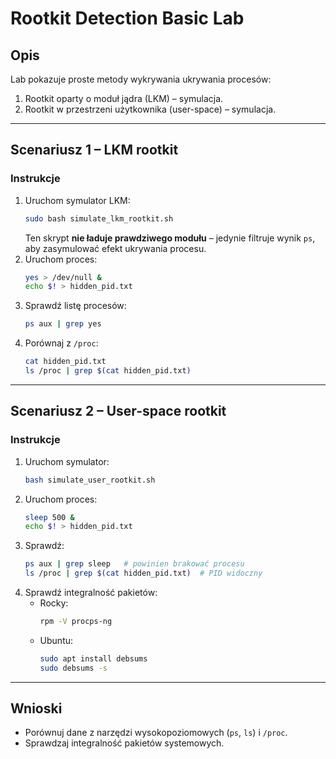 # Rootkit Detection Basic Lab

## Opis
Lab pokazuje proste metody wykrywania ukrywania procesów:
1. Rootkit oparty o moduł jądra (LKM) – symulacja.
2. Rootkit w przestrzeni użytkownika (user-space) – symulacja.

---

## Scenariusz 1 – LKM rootkit
### Instrukcje
1. Uruchom symulator LKM:
   ```bash
   sudo bash simulate_lkm_rootkit.sh
   ```
   Ten skrypt **nie ładuje prawdziwego modułu** – jedynie filtruje wynik `ps`,
   aby zasymulować efekt ukrywania procesu.
2. Uruchom proces:
   ```bash
   yes > /dev/null &
   echo $! > hidden_pid.txt
   ```
3. Sprawdź listę procesów:
   ```bash
   ps aux | grep yes
   ```
4. Porównaj z `/proc`:
   ```bash
   cat hidden_pid.txt
   ls /proc | grep $(cat hidden_pid.txt)
   ```

---

## Scenariusz 2 – User-space rootkit
### Instrukcje
1. Uruchom symulator:
   ```bash
   bash simulate_user_rootkit.sh
   ```
2. Uruchom proces:
   ```bash
   sleep 500 &
   echo $! > hidden_pid.txt
   ```
3. Sprawdź:
   ```bash
   ps aux | grep sleep   # powinien brakować procesu
   ls /proc | grep $(cat hidden_pid.txt)  # PID widoczny
   ```
4. Sprawdź integralność pakietów:
   - Rocky:
     ```bash
     rpm -V procps-ng
     ```
   - Ubuntu:
     ```bash
     sudo apt install debsums
     sudo debsums -s
     ```

---

## Wnioski
- Porównuj dane z narzędzi wysokopoziomowych (`ps`, `ls`) i `/proc`.
- Sprawdzaj integralność pakietów systemowych.
